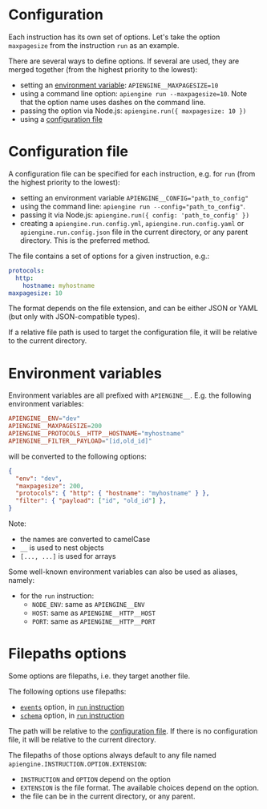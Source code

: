 # Configuration

Each instruction has its own set of options.
Let's take the option `maxpagesize` from the instruction `run` as an example.

There are several ways to define options.
If several are used, they are merged together (from the highest priority to
the lowest):
  - setting an [environment variable](#environment-variables):
    `APIENGINE__MAXPAGESIZE=10`
  - using a command line option: `apiengine run --maxpagesize=10`.
    Note that the option name uses dashes on the command line.
  - passing the option via Node.js: `apiengine.run({ maxpagesize: 10 })`
  - using a [configuration file](#configuration-file)

# Configuration file

A configuration file can be specified for each instruction, e.g. for `run`
(from the highest priority to the lowest):
  - setting an environment variable `APIENGINE__CONFIG="path_to_config"`
  - using the command line: `apiengine run --config="path_to_config"`.
  - passing it via Node.js: `apiengine.run({ config: 'path_to_config' })`
  - creating a `apiengine.run.config.yml`, `apiengine.run.config.yaml` or
    `apiengine.run.config.json` file in the current directory, or any parent
    directory. This is the preferred method.

The file contains a set of options for a given instruction, e.g.:

```yml
protocols:
  http:
    hostname: myhostname
maxpagesize: 10
```

The format depends on the file extension, and can be either JSON or YAML
(but only with JSON-compatible types).

If a relative file path is used to target the configuration file, it will be
relative to the current directory.

# Environment variables

Environment variables are all prefixed with `APIENGINE__`.
E.g. the following environment variables:

```toml
APIENGINE__ENV="dev"
APIENGINE__MAXPAGESIZE=200
APIENGINE__PROTOCOLS__HTTP__HOSTNAME="myhostname"
APIENGINE__FILTER__PAYLOAD="[id,old_id]"
```

will be converted to the following options:

```json
{
  "env": "dev",
  "maxpagesize": 200,
  "protocols": { "http": { "hostname": "myhostname" } },
  "filter": { "payload": ["id", "old_id"] },
}
```

Note:
  - the names are converted to camelCase
  - `__` is used to nest objects
  - `[..., ...]` is used for arrays

Some well-known environment variables can also be used as aliases, namely:
  - for the `run` instruction:
     - `NODE_ENV`: same as `APIENGINE__ENV`
     - `HOST`: same as `APIENGINE__HTTP__HOST`
     - `PORT`: same as `APIENGINE__HTTP__PORT`

# Filepaths options

Some options are filepaths, i.e. they target another file.

The following options use filepaths:
  - [`events`](events.md) option, in [`run` instruction](run.md)
  - [`schema`](schema.md) option, in [`run` instruction](run.md)

The path will be relative to the [configuration file](#configuration-file).
If there is no configuration file, it will be relative to the current directory.

The filepaths of those options always default to any file named
`apiengine.INSTRUCTION.OPTION.EXTENSION`:
  - `INSTRUCTION` and `OPTION` depend on the option
  - `EXTENSION` is the file format. The available choices depend on the option.
  - the file can be in the current directory, or any parent.
